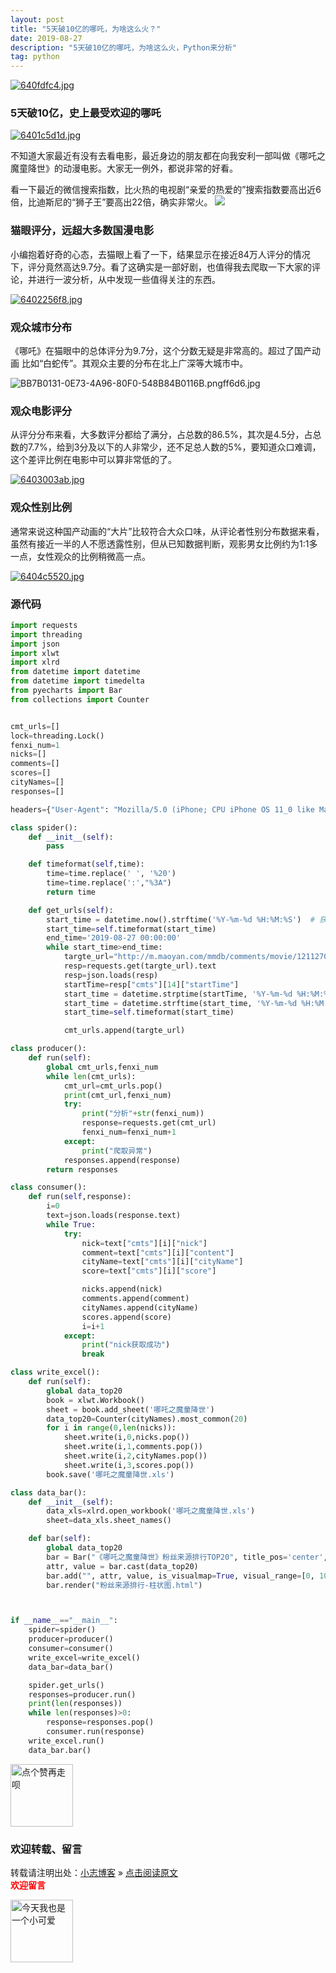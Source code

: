 ```yaml
---
layout: post
title: "5天破10亿的哪吒，为啥这么火？"
date: 2019-08-27
description: "5天破10亿的哪吒，为啥这么火，Python来分析"
tag: python
---
```



[![640fdfc4.jpg](https://miao.su/images/2019/09/16/640fdfc4.jpg)](https://miao.su/image/ioxJ6)

### 5天破10亿，史上最受欢迎的哪吒

[![6401c5d1d.jpg](https://miao.su/images/2019/09/16/6401c5d1d.jpg)](https://miao.su/image/iorpU)

不知道大家最近有没有去看电影，最近身边的朋友都在向我安利一部叫做《哪吒之魔童降世》的动漫电影。大家无一例外，都说非常的好看。

看一下最近的微信搜索指数，比火热的电视剧“亲爱的热爱的”搜索指数要高出近6倍，比迪斯尼的“狮子王”要高出22倍，确实非常火。
![](https://mmbiz.qpic.cn/mmbiz_jpg/qX7rSBgoEp1uiaM63z8VcdMIHibWx7lNWrglt5jsv2ib7FYqZq7ibOvasTHc6cuO7yAkcOMvbJN8LPC6DWnrt5Wibyg/640?wx_fmt=jpeg&tp=webp&wxfrom=5&wx_lazy=1&wx_co=1)

### 猫眼评分，远超大多数国漫电影

小编抱着好奇的心态，去猫眼上看了一下，结果显示在接近84万人评分的情况下，评分竟然高达9.7分。看了这确实是一部好剧，也值得我去爬取一下大家的评论，并进行一波分析，从中发现一些值得关注的东西。

[![6402256f8.jpg](https://miao.su/images/2019/09/16/6402256f8.jpg)](https://miao.su/image/ioEH8)

### 观众城市分布
《哪吒》在猫眼中的总体评分为9.7分，这个分数无疑是非常高的。超过了国产动画 比如“白蛇传”。其观众主要的分布在北上广深等大城市中。

![BB7B0131-0E73-4A96-80F0-548B84B0116B.pngff6d6.jpg](https://miao.su/images/2019/09/16/BB7B0131-0E73-4A96-80F0-548B84B0116B.pngff6d6.jpg)

### 观众电影评分

从评分分布来看，大多数评分都给了满分，占总数的86.5%，其次是4.5分，占总数的7.7%，给到3分及以下的人非常少，还不足总人数的5%，要知道众口难调，这个差评比例在电影中可以算非常低的了。

[![6403003ab.jpg](https://miao.su/images/2019/09/16/6403003ab.jpg)](https://miao.su/image/ioJl9)

### 观众性别比例

通常来说这种国产动画的“大片”比较符合大众口味，从评论者性别分布数据来看，虽然有接近一半的人不愿透露性别，但从已知数据判断，观影男女比例约为1:1多一点，女性观众的比例稍微高一点。

[![6404c5520.jpg](https://miao.su/images/2019/09/16/6404c5520.jpg)](https://miao.su/image/iodCa)

### 源代码

```python
import requests
import threading
import json
import xlwt
import xlrd
from datetime import datetime
from datetime import timedelta
from pyecharts import Bar
from collections import Counter


cmt_urls=[]
lock=threading.Lock()
fenxi_num=1
nicks=[]
comments=[]
scores=[]
cityNames=[]
responses=[]

headers={"User-Agent": "Mozilla/5.0 (iPhone; CPU iPhone OS 11_0 like Mac OS X) AppleWebKit/604.1.38 (KHTML, like Gecko) Version/11.0 Mobile/15A372 Safari/604.1"}

class spider():
    def __init__(self):
        pass

    def timeformat(self,time):
        time=time.replace(' ', '%20')
        time=time.replace(':',"%3A")
        return time

    def get_urls(self):
        start_time = datetime.now().strftime('%Y-%m-%d %H:%M:%S')  # 获取当前时间，从当前时间向前获取
        start_time=self.timeformat(start_time)
        end_time='2019-08-27 00:00:00'
        while start_time>end_time:
            targte_url="http://m.maoyan.com/mmdb/comments/movie/1211270.json?_v_=yes&offset=0&startTime="+start_time
            resp=requests.get(targte_url).text
            resp=json.loads(resp)
            startTime=resp["cmts"][14]["startTime"]
            start_time = datetime.strptime(startTime, '%Y-%m-%d %H:%M:%S') + timedelta(hours=-1)
            start_time = datetime.strftime(start_time, '%Y-%m-%d %H:%M:%S')
            start_time=self.timeformat(start_time)

            cmt_urls.append(targte_url)

class producer():
    def run(self):
        global cmt_urls,fenxi_num
        while len(cmt_urls):
            cmt_url=cmt_urls.pop()
            print(cmt_url,fenxi_num)
            try:
                print("分析"+str(fenxi_num))
                response=requests.get(cmt_url)
                fenxi_num=fenxi_num+1
            except:
                print("爬取异常")
            responses.append(response)
        return responses

class consumer():
    def run(self,response):
        i=0
        text=json.loads(response.text)        
        while True:
            try:
                nick=text["cmts"][i]["nick"]
                comment=text["cmts"][i]["content"]
                cityName=text["cmts"][i]["cityName"]
                score=text["cmts"][i]["score"]

                nicks.append(nick)
                comments.append(comment)
                cityNames.append(cityName)
                scores.append(score)
                i=i+1
            except:
                print("nick获取成功")
                break

class write_excel():
    def run(self):   
        global data_top20
        book = xlwt.Workbook()
        sheet = book.add_sheet('哪吒之魔童降世')
        data_top20=Counter(cityNames).most_common(20)
        for i in range(0,len(nicks)):
            sheet.write(i,0,nicks.pop())
            sheet.write(i,1,comments.pop())
            sheet.write(i,2,cityNames.pop())
            sheet.write(i,3,scores.pop())
        book.save('哪吒之魔童降世.xls')

class data_bar():
    def __init__(self):
        data_xls=xlrd.open_workbook('哪吒之魔童降世.xls')
        sheet=data_xls.sheet_names()

    def bar(self):
        global data_top20
        bar = Bar("《哪吒之魔童降世》粉丝来源排行TOP20", title_pos='center', width=1000, height=600)
        attr, value = bar.cast(data_top20)
        bar.add("", attr, value, is_visualmap=True, visual_range=[0, 10], visual_text_color='#fff', is_more_utils=True,is_label_show=True)
        bar.render("粉丝来源排行-柱状图.html")



if __name__=="__main__":
    spider=spider()
    producer=producer()
    consumer=consumer()
    write_excel=write_excel()
    data_bar=data_bar()

    spider.get_urls()
    responses=producer.run()
    print(len(responses))
    while len(responses)>0:
        response=responses.pop()
        consumer.run(response)
    write_excel.run()
    data_bar.bar()
```

<img src="https://miao.su/images/2019/08/09/9150e4e5gy1g0sab5n1uej2043037weba662a.jpg" height="100" alt="点个赞再走呗">

### 欢迎转载、留言

转载请注明出处：[小志博客](http://xiaozhi-chen.github.io) » [点击阅读原文](http://pengjuchen.tk/2019/5天破10亿的哪吒，为啥这么火？/)  
<font face="黑体" color="red">**欢迎留言**</font>

<img src="https://miao.su/images/2019/08/09/6af89bc8gw1f8qnullt9ij20140140sibd843.jpg" height="100" alt="今天我也是一个小可爱">
